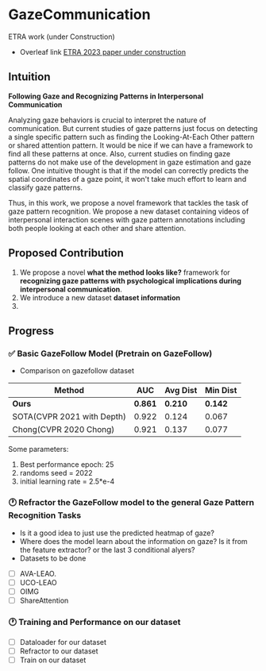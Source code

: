 # GazeCommunication

ETRA work (under Construction)
- Overleaf link [ETRA 2023 paper under construction](https://www.overleaf.com/8542516856cjphkgqhqzvt)

## Intuition

**Following Gaze and Recognizing Patterns in Interpersonal Communication**

Analyzing gaze behaviors is crucial to interpret the nature of communication. But current studies of gaze patterns just focus on detecting a single specific pattern such as finding the Looking-At-Each Other pattern or shared attention pattern. It would be nice if we can have a framework to find all these patterns at once. Also, current studies on finding gaze patterns do not make use of the development in gaze estimation and gaze follow. One intuitive thought is that if the model can correctly predicts the spatial coordinates of a gaze point, it won't take much effort to learn and classify gaze patterns. 

Thus, in this work, we propose a novel framework that tackles the task of gaze pattern recognition. We propose a new dataset containing videos of interpersonal interaction scenes with gaze pattern annotations including both people looking at each other and share attention.

## Proposed Contribution

1. We propose a novel **what the method looks like?** framework for **recognizing gaze patterns with psychological implications during interpersonal communication**.
2. We introduce a new dataset **dataset information** 
3. 

## Progress

### :white_check_mark: Basic GazeFollow Model (Pretrain on GazeFollow)
- Comparison on gazefollow dataset

| Method                     | AUC   | Avg Dist | Min Dist |
|----------------------------|-------|----------|----------|
| **Ours**                   | **0.861** | **0.210**    | **0.142**    |
| SOTA(CVPR 2021 with Depth) | 0.922 | 0.124    | 0.067    |
| Chong(CVPR 2020 Chong)     | 0.921 | 0.137    | 0.077    |

Some parameters:
1. Best performance epoch: 25
2. randoms seed = 2022
3. initial learning rate = 2.5*e-4

### 🕐 Refractor the GazeFollow model to the general Gaze Pattern Recognition Tasks
- Is it a good idea to just use the predicted heatmap of gaze? 
- Where does the model learn about the information on gaze? Is it from the feature extractor? or the last 3 conditional alyers?
- Datasets to be done
- [ ] AVA-LEAO. 
- [ ] UCO-LEAO 
- [ ] OIMG 
- [ ] ShareAttention

### 🕐 Training and Performance on our dataset
- [ ] Dataloader for our dataset
- [ ] Refractor to our dataset
- [ ] Train on our dataset

